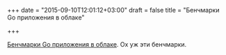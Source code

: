 +++
date = "2015-09-10T12:01:12+03:00"
draft = false
title = "Бенчмарки Go приложения в облаке"

+++

<p><a href="http://zserge.com/blog/go-cloud-benchmark.html">Бенчмарки Go приложения в облаке</a>. Ох уж эти бенчмарки.</p>

